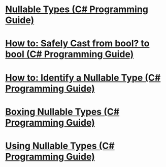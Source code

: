 # [Nullable Types (C# Programming Guide)](index.md)
# [How to: Safely Cast from bool? to bool (C# Programming Guide)](how-to-safely-cast-from-bool-to-bool.md)
# [How to: Identify a Nullable Type (C# Programming Guide)](how-to-identify-a-nullable-type.md)
# [Boxing Nullable Types (C# Programming Guide)](boxing-nullable-types.md)
# [Using Nullable Types (C# Programming Guide)](using-nullable-types.md)
